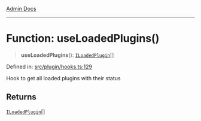 [Admin Docs](/)

***

# Function: useLoadedPlugins()

> **useLoadedPlugins**(): [`ILoadedPlugin`](../../types/interfaces/ILoadedPlugin.md)[]

Defined in: [src/plugin/hooks.ts:129](https://github.com/PalisadoesFoundation/talawa-admin/blob/main/src/plugin/hooks.ts#L129)

Hook to get all loaded plugins with their status

## Returns

[`ILoadedPlugin`](../../types/interfaces/ILoadedPlugin.md)[]
